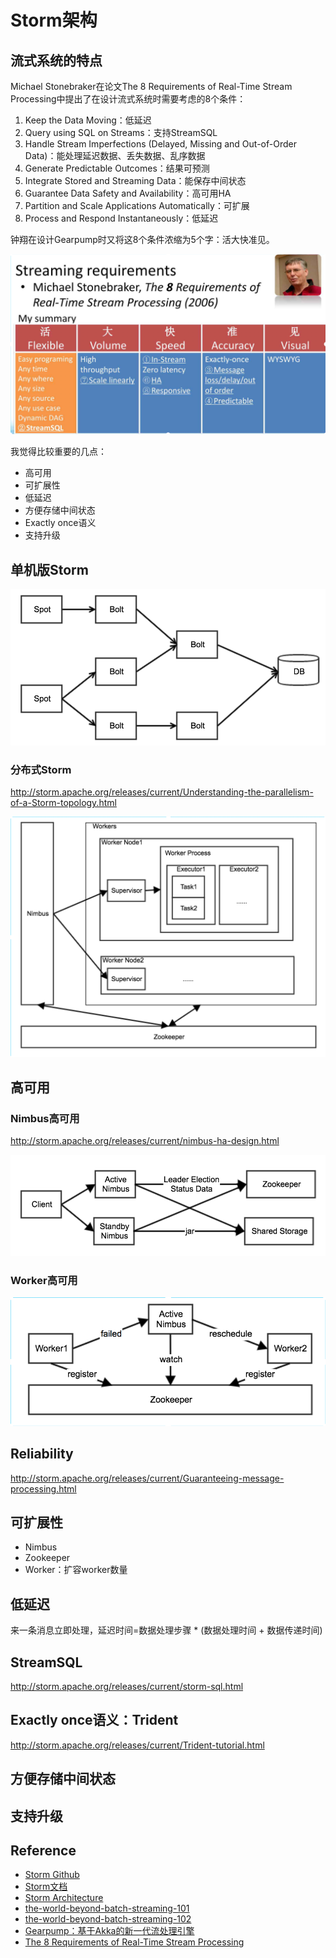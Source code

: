 # Storm架构

## 流式系统的特点
Michael Stonebraker在论文The 8 Requirements of Real-Time Stream Processing中提出了在设计流式系统时需要考虑的8个条件：

1. Keep the Data Moving：低延迟
2. Query using SQL on Streams：支持StreamSQL
3. Handle Stream Imperfections (Delayed, Missing and Out-of-Order Data)：能处理延迟数据、丢失数据、乱序数据
4. Generate Predictable Outcomes：结果可预测
5. Integrate Stored and Streaming Data：能保存中间状态
6. Guarantee Data Safety and Availability：高可用HA
7. Partition and Scale Applications Automatically：可扩展
8. Process and Respond Instantaneously：低延迟

钟翔在设计Gearpump时又将这8个条件浓缩为5个字：活大快准见。

![](../../../images/storm/streaming_requirements.png)

我觉得比较重要的几点：
- 高可用
- 可扩展性
- 低延迟
- 方便存储中间状态
- Exactly once语义
- 支持升级

## 单机版Storm
![](../../../images/storm/storm1.png)

### 分布式Storm

http://storm.apache.org/releases/current/Understanding-the-parallelism-of-a-Storm-topology.html

![](../../../images/storm/storm2.png)

## 高可用
### Nimbus高可用
http://storm.apache.org/releases/current/nimbus-ha-design.html

![](../../../images/storm/storm3.png)

### Worker高可用
![](../../../images/storm/storm4.png)

## Reliability
http://storm.apache.org/releases/current/Guaranteeing-message-processing.html

## 可扩展性
- Nimbus
- Zookeeper
- Worker：扩容worker数量

## 低延迟
来一条消息立即处理，延迟时间=数据处理步骤 * (数据处理时间 + 数据传递时间)

## StreamSQL
http://storm.apache.org/releases/current/storm-sql.html

## Exactly once语义：Trident
http://storm.apache.org/releases/current/Trident-tutorial.html

## 方便存储中间状态

## 支持升级

## Reference
- [Storm Github](https://github.com/apache/storm)
- [Storm文档](http://storm.apache.org/releases/current/index.html)
- [Storm Architecture](http://www.tutorialspoint.com/apache_storm/apache_storm_cluster_architecture.htm)
- [the-world-beyond-batch-streaming-101](https://www.oreilly.com/ideas/the-world-beyond-batch-streaming-101)
- [the-world-beyond-batch-streaming-102](https://www.oreilly.com/ideas/the-world-beyond-batch-streaming-102)
- [Gearpump：基于Akka的新一代流处理引擎](http://www.infoq.com/cn/presentations/gearpump-a-new-generation-stream-processing-engine)
- [The 8 Requirements of Real-Time Stream Processing](http://cs.brown.edu/~ugur/8rulesSigRec.pdf)
